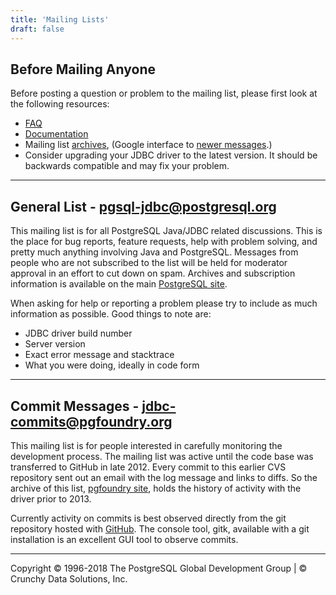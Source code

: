 ```yaml
---
title: 'Mailing Lists'
draft: false
---
```


## Before Mailing Anyone

Before posting a question or problem to the mailing list, please first
look at the following resources:

-   [FAQ](../documentation/faq)
-   [Documentation](../documentation/documentation)
-   Mailing list [archives](http://archives.postgresql.org/pgsql-jdbc),
    (Google interface to [newer
    messages](http://groups.google.com/group/pgsql.interfaces.jdbc).)
-   Consider upgrading your JDBC driver to the latest version. It should
    be backwards compatible and may fix your problem.

* * * * *

## General List - pgsql-jdbc@postgresql.org

This mailing list is for all PostgreSQL Java/JDBC related discussions.
This is the place for bug reports, feature requests, help with problem
solving, and pretty much anything involving Java and PostgreSQL.
Messages from people who are not subscribed to the list will be held for
moderator approval in an effort to cut down on spam. Archives and
subscription information is available on the main [PostgreSQL
site](http://archives.postgresql.org/pgsql-jdbc/).

When asking for help or reporting a problem please try to include as
much information as possible. Good things to note are:

-   JDBC driver build number
-   Server version
-   Exact error message and stacktrace
-   What you were doing, ideally in code form

* * * * *

## Commit Messages - jdbc-commits@pgfoundry.org

This mailing list is for people interested in carefully monitoring the
development process. The mailing list was active until the code base was
transferred to GitHub in late 2012. Every commit to this earlier CVS
repository sent out an email with the log message and links to diffs. So
the archive of this list, [pgfoundry
site](http://lists.pgfoundry.org/mailman/listinfo/jdbc-commits), holds
the history of activity with the driver prior to 2013.

Currently activity on commits is best observed directly from the git
repository hosted with [GitHub](https://github.com/pgjdbc/pgjdbc). The
console tool, gitk, available with a git installation is an excellent
GUI tool to observe commits.

* * * * *

Copyright © 1996-2018 The PostgreSQL Global Development Group | © Crunchy Data Solutions, Inc.
